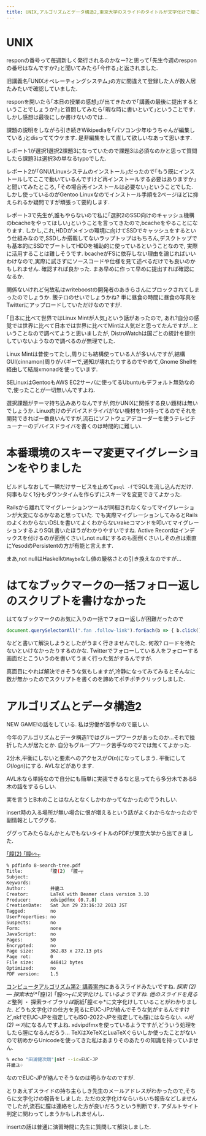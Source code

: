 ```yaml
---
title: UNIX,アルゴリズムとデータ構造2,東京大学のスライドのタイトルが文字化けで膣になっていました
---
```


# UNIX

responの番号って毎週新しく発行されるのかなー?と思って｢先生今週のresponの番号はなんですか?｣と聞いてみたら｢今作る｣と返されました.

旧講義名｢UNIXオペレーティングシステム｣の方に間違えて登録した人が数人居たみたいで確認していました.

responを開いたら｢本日の授業の感想｣が出てきたので｢講義の最後に提出するということでしょうか?｣と質問してみたら｢暇な時に書いといて｣ということです.
しかし感想は最後にしか書けないのでは…

課題の説明をしながら引き続きWikipediaを｢パソコン少年ゆうちゃんが編集している｣とdisっててウケます.
是非編集をして直して欲しいなあって思います.

レポート1が選択1選択2課題3になっていたので課題3は必須なのかと思って質問したら課題3は選択3の単なるtypoでした.

レポート2が｢GNU/Linuxシステムのインストール｣だったので｢もう既にインストールしてここで動いているんですけど再インストールする必要はありますか｣と聞いてみたところ,
｢その場合再インストールは必要ない｣ということでした.
しかし使っているのがGentoo Linuxなのでインストール手順を2ページほどに抑えられるか疑問ですが頑張って要約します.

レポート3で先生が,誰もやらないので私に｢選択2のSSD向けのキャッシュ機構のbcacheをやってほしい｣ということを言ってきたので,bcacheをやることになります.
しかし,これ,HDDがメインの環境に向けてSSDでキャッシュをするという仕組みなので,SSDしか搭載してないラップトップはもちろん,デスクトップでも基本的にSSDでブートしてHDDを補助的に使っているということなので,
実際に活用することは難しそうです.
bcacheがFSに依存しない理由を論じればいいわけなので,実際に試さずにソースコードや仕様を見て述べるだけでも良いのかもしれません.
確認すれば良かった.
まあ早めに作って早めに提出すれば確認になるか.

関係ないけれど何故私はwriteboostの開発者のあきらさんにブロックされてしまったのでしょうか.
飯テロのせいでしょうかね?
単に昼食の時間に昼食の写真をTwitterにアップロードしていただけなのですが.

｢日本に比べて世界ではLinux Mintが人気｣という話があったので,
あれ?自分の感覚では世界に比べて日本では世界に比べてMintは人気だと思ってたんですが…ということなので調べてようと思いましたが,
DistroWatchは国ごとの統計を提供していないようなので調べるのが無理でした.

Linux Mintは昔使ってたし,周りにも結構使っている人が多いんですが,結構GUI(cinnamon)周りがバギーで,通知が壊れたりするのでやめて,Gnome Shellを経由して結局xmonadを使っています.

SELinuxはGentooもAWS EC2サーバに使ってるUbuntuもデフォルト無効なので,使ったことが一切無いんですよね.

選択課題がテーマ持ち込みありなんですが,何かUNIXに関係する良い題材は無いでしょうか.
Linux向けのデバイスドライバがない機材を1つ持ってるのでそれを開発できれば一番良いんですが,流石にソフトウェアデコーダーを使うテレビチューナーのデバイスドライバを書くのは時間的に難しい.

# 本番環境のスキーマ変更マイグレーションをやりました

ビルドしなおして一瞬だけサービスを止めて`psql -f`でSQLを流し込んだだけ.
何事もなく1分もダウンタイムを作らずにスキーマを変更できてよかった.

Railsから離れてマイグレーションツールが同梱されなくなってマイグレーションが大変になるかなあと思っていた.
でも実際マイグレーションしてみるとRailsのよくわからないDSLを書いてよくわからないrakeコマンドを叩いてマイグレーションするよりSQL書いたほうがわかりやすいですね.
Active Recordはインデックスを付けるのが面倒くさいしnot nullにするのも面倒くさいしその点は素直にYesodのPersistentの方が有能と言えます.

まあ,not nullはHaskellの`Maybe`なし値の厳格さとの引き換えなのですが…

# はてなブックマークの一括フォロー返しのスクリプトを書けなかった

はてなブックマークのお気に入りの一括でフォロー返しが困難だったので

~~~js
document.querySelectorAll(".fan .follow-link").forEach(b => { b.click(); document.querySelector("#some-follow-add .send-button .btn").click(); });
~~~

などと書いて解決しようとしたがうまく行きませんでした.
何故?
ロードを待たないといけなかったりするのかな.
Twitterでフォローしている人をフォローする画面だとこういうのを書いてうまく行った気がするんですが.

真面目にやれば解決できそうな気もしますが,冷静になってみてみるとそんなに数が無かったのでスクリプトを書くのを諦めてポチポチクリックしました.

# アルゴリズムとデータ構造2

NEW GAME!の話をしている.
私は労働が苦手なので厳しい.

今年のアルゴリズムとデータ構造1ではグループワークがあったのか…それで挫折した人が居たとか.
自分もグループワーク苦手なので2では無くてよかった.

2分木,平衡にしないと要素へのアクセスが$O(n)$になってしまう.
平衡にして$O(log n)$にする.
AVLなどがあります.

AVL木なら単純なので自分にも簡単に実装できるなと思ってたら多分木であるB木の話をするらしい.

実を言うとB木のことはなんとなくしかわかってなかったのでうれしい.

insert時の入る場所が無い場合に恨が増えるという話がよくわからなかったので副情報としてググる.

ググってみたらなんかとんでもないタイトルのPDFが東京大学から出てきました.

[｢膣(2)  ｢膣∽┬](https://www.eidos.ic.i.u-tokyo.ac.jp/~tau/lecture/computer_software/gen/slides2/8-search-tree.pdf)

~~~sh
% pdfinfo 8-search-tree.pdf
Title:          ｢膣(2)  ｢膣∽┬
Subject:
Keywords:
Author:         井畿ユ
Creator:        LaTeX with Beamer class version 3.10
Producer:       xdvipdfmx (0.7.8)
CreationDate:   Sat Jun 29 23:16:32 2013 JST
Tagged:         no
UserProperties: no
Suspects:       no
Form:           none
JavaScript:     no
Pages:          50
Encrypted:      no
Page size:      362.83 x 272.13 pts
Page rot:       0
File size:      448412 bytes
Optimized:      no
PDF version:    1.5
~~~

[コンピュータアルゴリズム第2: 講義案内](https://www.eidos.ic.i.u-tokyo.ac.jp/~tau/lecture/computer_software/)にあるスライドみたいですね.
*探索 (2) — 探索木*が*｢膣(2)  ｢膣∽┬*に文字化けしているようですね.
他のスライドを見ると*整列 ・ 探索ライブラリ*は*翫紙｢膣≪ゃ*に文字化けしていることがわかりました.
どうも文字化けの仕方を見るにEUC-JPが絡んでそうな気がするんですけど,nkfでEUC-JPを指定してもISO-2022-JPを指定しても膣にはならない.
*∝刈 (2) ∝刈*になるんですよね.
xdvipdfmxを使っているようですが,どういう処理をしたら膣になるんだろう…
TeXはXeTeXとLuaTeXぐらいしか使ったことがないので初めからUnicodeを使ってきた私はあまりそのあたりの知識を持っていません.

~~~sh
% echo "田浦健次朗"|nkf --ic=EUC-JP
井畿ユ♤
~~~

なのでEUC-JPが絡んでそうなのは明らかなのですが.

とりあえずスライドの持ち主らしき先生のメールアドレスがわかったので,そちらに文字化けの報告をしました.
ただの文字化けならいちいち報告などしませんでしたが,流石に膣は連絡をした方が良いだろうという判断です.
アダルトサイト判定に関わってしまうかもしれませんし.

insertの話は普通に演習時間に先生に質問して解決しました.

